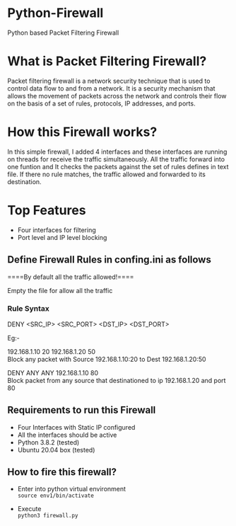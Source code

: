 # Python-Firewall
Python based Packet Filtering Firewall

# What is Packet Filtering Firewall?
Packet filtering firewall is a network security technique that is used to control data flow to and from a network. It is a security mechanism that allows the movement of packets across the network and controls their flow on the basis of a set of rules, protocols, IP addresses, and ports.

# How this Firewall works?
In this simple firewall, I added 4 interfaces and these interfaces are running on threads for receive the traffic simultaneously. All the traffic forward into one funtion and It checks the packets against the set of rules defines in text file. If there no rule matches, the traffic allowed and forwarded to its destination.

# Top Features
* Four interfaces for filtering
* Port level and IP level blocking

## Define Firewall Rules in confing.ini as follows

====By default all the traffic allowed!====

Empty the file for allow all the traffic </br>

### Rule Syntax <br/>  
DENY <SRC_IP> <SRC_PORT> <DST_IP> <DST_PORT> 


Eg:-

192.168.1.10 20 192.168.1.20 50 <br/> 
Block any packet with Source 192.168.1.10:20 to Dest 192.168.1.20:50


DENY ANY ANY 192.168.1.10 80 <br/> 
Block packet from any source that destinationed to ip 192.168.1.20 and port 80


## Requirements to run this Firewall
* Four Interfaces with Static IP configured
* All the interfaces should be active
* Python 3.8.2 (tested)
* Ubuntu 20.04 box (tested)

## How to fire this firewall?

* Enter into python virtual environment </br>
``` source env1/bin/activate ```

* Execute </br>
``` python3 firewall.py ```
